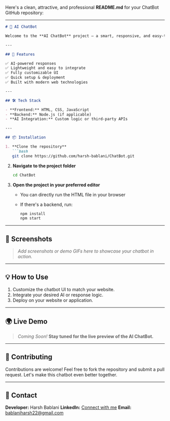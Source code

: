 Here's a clean, attractive, and professional **README.md** for your ChatBot GitHub repository:

---

````markdown
# 🤖 AI ChatBot

Welcome to the **AI ChatBot** project — a smart, responsive, and easy-to-integrate chatbot designed to enhance websites and applications with AI-powered conversations.

---

## 🚀 Features

✅ AI-powered responses  
✅ Lightweight and easy to integrate  
✅ Fully customizable UI  
✅ Quick setup & deployment  
✅ Built with modern web technologies  

---

## 🛠️ Tech Stack

- **Frontend:** HTML, CSS, JavaScript  
- **Backend:** Node.js (if applicable)  
- **AI Integration:** Custom logic or third-party APIs  

---

## 📦 Installation

1. **Clone the repository**  
   ```bash
   git clone https://github.com/harsh-bablani/ChatBot.git
````

2. **Navigate to the project folder**

   ```bash
   cd ChatBot
   ```

3. **Open the project in your preferred editor**

   * You can directly run the HTML file in your browser
   * If there's a backend, run:

     ```bash
     npm install
     npm start
     ```

---

## 🎨 Screenshots

> *Add screenshots or demo GIFs here to showcase your chatbot in action.*

---

## 💡 How to Use

1. Customize the chatbot UI to match your website.
2. Integrate your desired AI or response logic.
3. Deploy on your website or application.

---

## 🌍 Live Demo

> *Coming Soon!*
> **Stay tuned for the live preview of the AI ChatBot.**

---

## 🤝 Contributing

Contributions are welcome! Feel free to fork the repository and submit a pull request. Let's make this chatbot even better together.

---

## 📧 Contact

**Developer:** Harsh Bablani
**LinkedIn:** [Connect with me](https://www.linkedin.com/in/harshbablani)
**Email:** [bablaniharsh22@gmail.com](mailto:bablaniharsh22@gmail.com)
